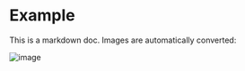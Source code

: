 # Example

This is a markdown doc. Images are automatically converted:

![image](https://unsplash.it/500/400)
